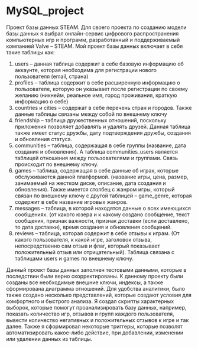 # MySQL_project
Проект базы данных STEAM.
Для своего проекта по созданию модели базы данных я выбрал  онлайн-сервис цифрового распространения компьютерных игр и программ, разработанный и поддерживаемый компанией Valve – STEAM.
Мой проект базы данных включает в себя такие таблицы как:
1)	users – данная таблица содержит в себе базовую информацию об аккаунте, которая необходима для регистрации нового пользователя (email, страна)
2)	profiles – таблица содержит в себе расширенную информацию о пользователе, которую он указывает после регистрации по своему желанию (никнейм, реальное имя, город проживания, краткую информацию о себе)
3)	countries и cities – содержат в себе перечень стран и городов. Также данные таблицы связаны между собой по внешнему ключу
4)	friendship – таблица дружественных отношений, поскольку приложения позволяет добавлять и удалять друзей. Данная таблица также имеет статус дружбы, дату подтверждения дружбы, создания и обновления статуса.
5)	communities – таблица, содержащая в себе группы (название, дата создания и обновления). А таблица communities_users является таблицей отношения между пользователями и группами. Связь происходит по внешнему ключу.
6)	games – таблица, содержащая в себе данные об играх, которые обслуживаются данной платформой. (название игры, цена, размер, занимаемый на жестком диске, описание, дата создания и обновления). Также имеется столбец с жанром игры, который связан по внешнему ключу с другой таблицей – game_genre, которая содержит в себе название игровых жанров.
7)	messages – таблица, в которой находятся данные о всех имеющихся сообщениях. (от какого юзера и к какому создано сообщение, текст сообщения, признак важности, признак доставки (если доставлено, то дата доставки), время создания и обновления сообщений.
8)	reviews – таблица, которая содержит в себе отзывы к играм. (От какого пользователя, к какой игре, заголовок отзыва, непосредственно сам отзыв и флаг, который показывает положительный отзыв или отрицательный). Таблица связана с таблицами users и games по внешнему ключу.

Данный проект базы данных заполнен тестовыми данными, которые в последствии были верно скорректированы.
К данному проекту были созданы все необходимые внешние ключи, индексы, а также сформирована диаграмма отношений.
Для удобства аналитики, было также создано несколько представлений, которые создают условия для комфортного и быстрого анализа.
Я создал скрипты характерных выборок, которые помогут проанализировать базу данных, например, показать количество игр, отзывов и групп каждого пользователя, вывести количество негативных и положительных отзывов к игре и так далее.
Также я сформировал некоторые триггеры, которые позволят автоматизировать какое-либо действие, при добавлении, изменении или удалении данных из таблицы.
